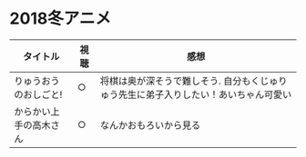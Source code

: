 # 2018冬アニメ

|  タイトル  |  視聴  | 感想  |
| ------- | ------- | ------- |
|  りゅうおうのおしごと!  | ○ | 将棋は奥が深そうで難しそう. 自分もくじゅりゅう先生に弟子入りしたい！あいちゃん可愛い|
| からかい上手の高木さん | ○|  なんかおもろいから見る |

